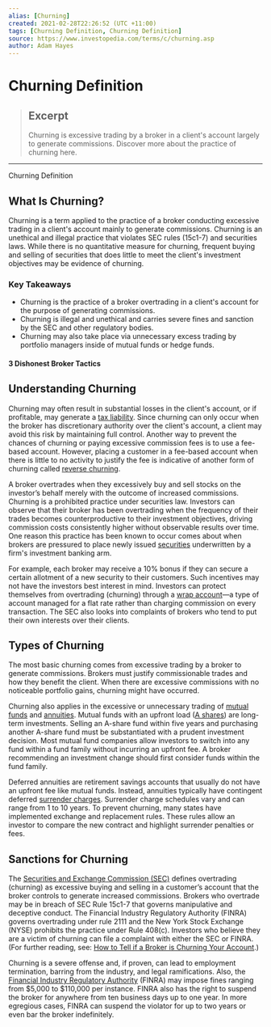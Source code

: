 ```yaml
---
alias: [Churning]
created: 2021-02-28T22:26:52 (UTC +11:00)
tags: [Churning Definition, Churning Definition]
source: https://www.investopedia.com/terms/c/churning.asp
author: Adam Hayes
---
```


# Churning Definition

> ## Excerpt
> Churning is excessive trading by a broker in a client's account largely to generate commissions. Discover more about the practice of churning here.

---

Churning Definition
## What Is Churning?

Churning is a term applied to the practice of a broker conducting excessive trading in a client's account mainly to generate commissions. Churning is an unethical and illegal practice that violates SEC rules (15c1-7) and securities laws. While there is no quantitative measure for churning, frequent buying and selling of securities that does little to meet the client's investment objectives may be evidence of churning.

### Key Takeaways

-   Churning is the practice of a broker overtrading in a client's account for the purpose of generating commissions.
-   Churning is illegal and unethical and carries severe fines and sanction by the SEC and other regulatory bodies.
-   Churning may also take place via unnecessary excess trading by portfolio managers inside of mutual funds or hedge funds.

#### 3 Dishonest Broker Tactics

## Understanding Churning

Churning may often result in substantial losses in the client's account, or if profitable, may generate a [tax liability](https://www.investopedia.com/terms/t/taxliability.asp). Since churning can only occur when the broker has discretionary authority over the client's account, a client may avoid this risk by maintaining full control. Another way to prevent the chances of churning or paying excessive commission fees is to use a fee-based account. However, placing a customer in a fee-based account when there is little to no activity to justify the fee is indicative of another form of churning called [reverse churning](https://www.investopedia.com/articles/02/120502.asp).

A broker overtrades when they excessively buy and sell stocks on the investor’s behalf merely with the outcome of increased commissions. Churning is a prohibited practice under securities law. Investors can observe that their broker has been overtrading when the frequency of their trades becomes counterproductive to their investment objectives, driving commission costs consistently higher without observable results over time. One reason this practice has been known to occur comes about when brokers are pressured to place newly issued [securities](https://www.investopedia.com/terms/s/security.asp) underwritten by a firm's investment banking arm.

For example, each broker may receive a 10% bonus if they can secure a certain allotment of a new security to their customers. Such incentives may not have the investors best interest in mind. Investors can protect themselves from overtrading (churning) through a [wrap account](https://www.investopedia.com/terms/w/wrapaccount.asp)—a type of account managed for a flat rate rather than charging commission on every transaction. The SEC also looks into complaints of brokers who tend to put their own interests over their clients.

## Types of Churning

The most basic churning comes from excessive trading by a broker to generate commissions. Brokers must justify commissionable trades and how they benefit the client. When there are excessive commissions with no noticeable portfolio gains, churning might have occurred.

Churning also applies in the excessive or unnecessary trading of [mutual funds](https://www.investopedia.com/terms/m/mutualfund.asp) and [annuities](https://www.investopedia.com/terms/a/annuity.asp). Mutual funds with an upfront load ([A shares](https://www.investopedia.com/terms/a/a-shares.asp)) are long-term investments. Selling an A-share fund within five years and purchasing another A-share fund must be substantiated with a prudent investment decision. Most mutual fund companies allow investors to switch into any fund within a fund family without incurring an upfront fee. A broker recommending an investment change should first consider funds within the fund family.

Deferred annuities are retirement savings accounts that usually do not have an upfront fee like mutual funds. Instead, annuities typically have contingent deferred [surrender charges](https://www.investopedia.com/terms/s/surrendercharge.asp). Surrender charge schedules vary and can range from 1 to 10 years. To prevent churning, many states have implemented exchange and replacement rules. These rules allow an investor to compare the new contract and highlight surrender penalties or fees.

## Sanctions for Churning

The [Securities and Exchange Commission (SEC)](https://www.investopedia.com/terms/s/sec.asp) defines overtrading (churning) as excessive buying and selling in a customer’s account that the broker controls to generate increased commissions. Brokers who overtrade may be in breach of SEC Rule 15c1-7 that governs manipulative and deceptive conduct. The Financial Industry Regulatory Authority (FINRA) governs overtrading under rule 2111 and the New York Stock Exchange (NYSE) prohibits the practice under Rule 408(c). Investors who believe they are a victim of churning can file a complaint with either the SEC or FINRA. (For further reading, see: [How to Tell if a Broker is Churning Your Account](https://www.investopedia.com/articles/forex/09/forex-broker-scam.asp).)

Churning is a severe offense and, if proven, can lead to employment termination, barring from the industry, and legal ramifications. Also, the [Financial Industry Regulatory Authority](https://www.investopedia.com/terms/f/finra.asp) (FINRA) may impose fines ranging from $5,000 to $110,000 per instance. FINRA also has the right to suspend the broker for anywhere from ten business days up to one year. In more egregious cases, FINRA can suspend the violator for up to two years or even bar the broker indefinitely.
